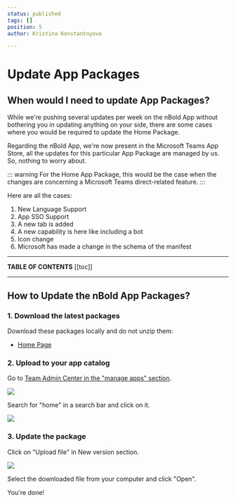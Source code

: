```yaml
---
status: published
tags: []
position: 5
author: Kristina Konstantnyova

---
```

# Update App Packages

## **When would I need to** **update App Packages?**

While we're pushing several updates per week on the nBold App without bothering you in updating anything on your side, there are some cases where you would be required to update the Home Package.

Regarding the nBold App, we're now present in the Microsoft Teams App Store, all the updates for this particular App Package are managed by us. So, nothing to worry about.

::: warning For the Home App Package, this would be the case when the changes are concerning a Microsoft Teams direct-related feature. :::

Here are all the cases:

1. New Language Support
2. App SSO Support
3. A new tab is added
4. A new capability is here like including a bot
5. Icon change
6. Microsoft has made a change in the schema of the manifest

***

**TABLE OF CONTENTS** \[\[toc\]\]

***

## How to Update the nBold App Packages?

### 1. Download the latest packages

Download these packages locally and do not unzip them:

* [Home Page](https://assets.nbold.io/packages/io.nbold.standalone.prd.zip)

### 2. Upload to your app catalog

Go to [Team Admin Center in the "manage apps" section](https://admin.teams.microsoft.com/policies/manage-apps).

![](/media/image.png)

Search for "home" in a search bar and click on it.

![](/media/image-2.png)

### 3. Update the package

Click on "Upload file" in New version section.

![](/media/image-3.png)

Select the downloaded file from your computer and click "Open".

You're done!